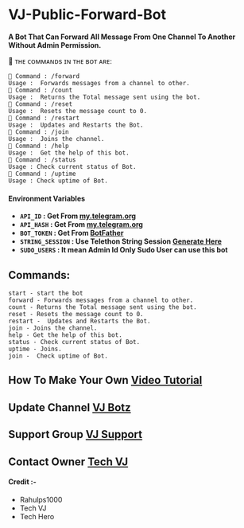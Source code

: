 # VJ-Public-Forward-Bot

**A Bot That Can Forward All Message From One Channel To Another Without Admin Permission.**

💢 ᴛʜᴇ ᴄᴏᴍᴍᴀɴᴅs ɪɴ ᴛʜᴇ ʙᴏᴛ ᴀʀᴇ:
    
    🔻 Command : /forward
    Usage :  Forwards messages from a channel to other.
    🔻 Command : /count
    Usage :  Returns the Total message sent using the bot.
    🔻 Command : /reset
    Usage :  Resets the message count to 0.
    🔻 Command : /restart
    Usage :  Updates and Restarts the Bot.
    🔻 Command : /join
    Usage :  Joins the channel.
    🔻 Command : /help
    Usage :  Get the help of this bot.
    🔻 Command : /status
    Usage : Check current status of Bot.
    🔻 Command : /uptime
    Usage : Check uptime of Bot.

#### Environment Variables

- <b>`API_ID` : Get From [my.telegram.org](https://my.telegram.org)
- `API_HASH` : Get From [my.telegram.org](https://my.telegram.org)
- `BOT_TOKEN` : Get From [BotFather](https://telegram.me/BotFather)
- `STRING_SESSION` : Use Telethon String Session [Generate Here](https://telegram.me/EsproStringBot)
- `SUDO_USERS` : It mean Admin Id Only Sudo User can use this bot</b>


## Commands:
```
start - start the bot
forward - Forwards messages from a channel to other.
count - Returns the Total message sent using the bot.
reset - Resets the message count to 0.
restart -  Updates and Restarts the Bot.
join - Joins the channel.
help - Get the help of this bot.
status - Check current status of Bot.
uptime - Joins.
join -  Check uptime of Bot.
```


## How To Make Your Own [Video Tutorial](https://youtube.com/@tech1hero?si=PoZaxzH4m5bRUSXi)

## Update Channel [VJ Botz](https://telegram.me/bots_repo)

## Support Group [VJ Support](https://telegram.me/+OVQi11VVWTZkOGZl)

## Contact Owner [Tech VJ](https://telegram.me/hero_botss)

#### Credit :- 

- Rahulps1000
- Tech VJ
- Tech Hero 


